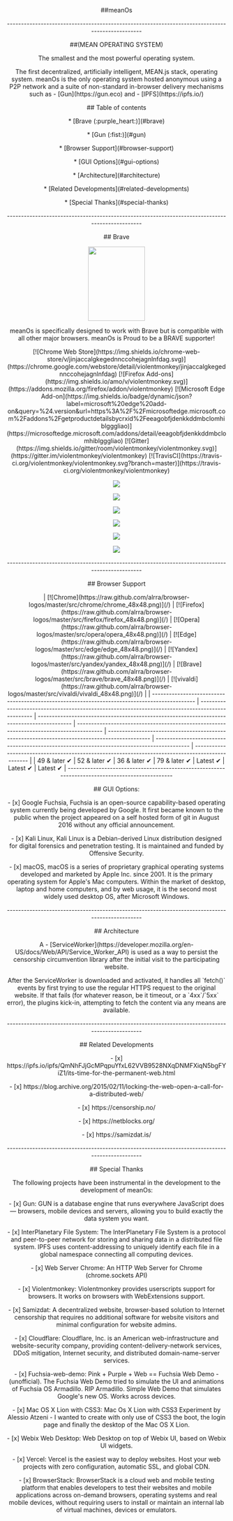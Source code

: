 <div align="center">
   <p>##meanOs</p>
   ------------------------------------------------------------------------------------------------
   <p>##(MEAN OPERATING SYSTEM)</p>
   <p>The smallest and the most powerful operating system.</p>
   <p>
      The first decentralized, artificially intelligent, MEAN.js stack, operating system. meanOs is the only operating system hosted anonymous using a P2P network and a suite of non-standard in-browser delivery mechanisms such as - [Gun](https://gun.eco) and - [IPFS](https://ipfs.io/)
   </p>
   <p>## Table of contents</p>
   <p>* [Brave (:purple_heart:)](#brave)</p>
   <p>* [Gun (:fist:)](#gun)</p>
   <p>* [Browser Support](#browser-support)</p>
   <p>* [GUI Options](#gui-options)</p>
   <p>* [Architecture](#architecture)</p>
   <p>* [Related Developments](#related-developments)</p>
   <p>* [Special Thanks](#special-thanks)</p>
   ------------------------------------------------------------------------------------------------
   <p>## Brave</p>
   <img src="./ui-logo.svg" width="130px" height="170px"/>
   <p>
      meanOs is specifically designed to work with Brave but is compatible with all other major browsers. meanOs is Proud to be a BRAVE supporter! 
   </p>
   <p>
      [![Chrome Web Store](https://img.shields.io/chrome-web-store/v/jinjaccalgkegednnccohejagnlnfdag.svg)](https://chrome.google.com/webstore/detail/violentmonkey/jinjaccalgkegednnccohejagnlnfdag)
      [![Firefox Add-ons](https://img.shields.io/amo/v/violentmonkey.svg)](https://addons.mozilla.org/firefox/addon/violentmonkey)
      [![Microsoft Edge Add-on](https://img.shields.io/badge/dynamic/json?label=microsoft%20edge%20add-on&query=%24.version&url=https%3A%2F%2Fmicrosoftedge.microsoft.com%2Faddons%2Fgetproductdetailsbycrxid%2Feeagobfjdenkkddmbclomhiblgggliao)](https://microsoftedge.microsoft.com/addons/detail/eeagobfjdenkkddmbclomhiblgggliao)
      [![Gitter](https://img.shields.io/gitter/room/violentmonkey/violentmonkey.svg)](https://gitter.im/violentmonkey/violentmonkey)
      [![TravisCI](https://travis-ci.org/violentmonkey/violentmonkey.svg?branch=master)](https://travis-ci.org/violentmonkey/violentmonkey)
   </p>
   <p>
      <a href="https://www.npmjs.com/package/brave-ui" alt="NPM"><img src="https://img.shields.io/npm/v/brave-ui.svg" /></a>
   </p>
   <p>
      <a href="https://travis-ci.org/brave/brave-ui)" alt="Travis"><img src="https://img.shields.io/travis/brave/brave-ui.svg" /></a>
   </p>
   <p>
      <a href="https://snyk.io/test/github/brave/brave-ui" alt="Known Vulnerabilities"><img src="https://snyk.io/test/github/brave/brave-ui/badge.svg" /></a>
   </p>
   <p>
      <a href="#" alt="NPM"><img src="https://img.shields.io/npm/dt/brave-ui.svg" /></a>
   </p>
   <p>
      <a href="https://lernajs.io/" alt="Lerna"><img src="https://img.shields.io/badge/maintained%20with-lerna-cc00ff.svg" /></a>
   </p>
   <p>
      <a href="https://standardjs.com" alt="JavaScript Style Guide"><img src="https://img.shields.io/badge/code_style-standard-brightgreen.svg" /></a>
   </p>
   ------------------------------------------------------------------------------------------------
   <p>## Browser Support</p>
   | [![Chrome](https://raw.github.com/alrra/browser-logos/master/src/chrome/chrome_48x48.png)](/) | [![Firefox](https://raw.github.com/alrra/browser-logos/master/src/firefox/firefox_48x48.png)](/) | [![Opera](https://raw.github.com/alrra/browser-logos/master/src/opera/opera_48x48.png)](/) | [![Edge](https://raw.github.com/alrra/browser-logos/master/src/edge/edge_48x48.png)](/) | [![Yandex](https://raw.github.com/alrra/browser-logos/master/src/yandex/yandex_48x48.png)](/) | [![Brave](https://raw.github.com/alrra/browser-logos/master/src/brave/brave_48x48.png)](/) | [![vivaldi](https://raw.github.com/alrra/browser-logos/master/src/vivaldi/vivaldi_48x48.png)](/) |
   | --------------------------------------------------------------------------------------------- | ------------------------------------------------------------------------------------------------ | ------------------------------------------------------------------------------------------ | --------------------------------------------------------------------------------------- | --------------------------------------------------------------------------------------------- | ------------------------------------------------------------------------------------------ | ------------------------------------------------------------------------------------------------ |
   | 49 & later ✔                                                                                  | 52 & later ✔                                                                                     | 36 & later ✔                                                                               | 79 & later ✔                                                                            | Latest ✔                                                                                      | Latest ✔                                                                                   | Latest ✔                                                                                         |
   ------------------------------------------------------------------------------------------------
   <p>
      ## GUI Options:
   </p>
   <p>
      - [x] Google Fuchsia, Fuchsia is an open-source capability-based operating system currently being developed by Google. It first became known to the public when the project appeared on a self hosted form of git in August 2016 without any official announcement.
   </p>
   <p>
      - [x] Kali Linux, Kali Linux is a Debian-derived Linux distribution designed for digital forensics and penetration testing. It is maintained and funded by Offensive Security.
   </p>
   <p>
      - [x] macOS, macOS is a series of proprietary graphical operating systems developed and marketed by Apple Inc. since 2001. It is the primary operating system for Apple's Mac computers. Within the market of desktop, laptop and home computers, and by web usage, it is the second most widely used desktop OS, after Microsoft Windows.
   </p>
   ------------------------------------------------------------------------------------------------
   <p>
      ## Architecture
   </p>
   <p>
      A - [ServiceWorker](https://developer.mozilla.org/en-US/docs/Web/API/Service_Worker_API) is used as a way to persist the censorship circumvention library after the initial visit to the participating website.
   </p>
   <p>
      After the ServiceWorker is downloaded and activated, it handles all `fetch()` events by first trying to use the regular HTTPS request to the original website. If that fails (for whatever reason, be it timeout, or a `4xx`/`5xx` error), the plugins kick-in, attempting to fetch the content via any means are available.
   </p>
   ------------------------------------------------------------------------------------------------
   <p>
      ## Related Developments
   </p>
   <p>
      - [x] https://ipfs.io/ipfs/QmNhFJjGcMPqpuYfxL62VVB9528NXqDNMFXiqN5bgFYiZ1/its-time-for-the-permanent-web.html
   </p>
   <p>
      - [x] https://blog.archive.org/2015/02/11/locking-the-web-open-a-call-for-a-distributed-web/
   </p>
   <p>
      - [x] https://censorship.no/
   </p>
   <p>
      - [x] https://netblocks.org/
   </p>
   <p>
      - [x] https://samizdat.is/
   </p>
   ------------------------------------------------------------------------------------------------
   <p>
      ## Special Thanks
   </p>
   <p>
      The following projects have been instrumental in the development to the development of meanOs:
   </p>
   <p>
      - [x] Gun: GUN is a data­base en­gine that runs every­where JavaScript does — browsers, mo­bile de­vices and servers, al­low­ing you to build ex­act­ly the data sys­tem you want.
   </p>
   <p>
      - [x] InterPlanetary File System: The InterPlanetary File System is a protocol and peer-to-peer network for storing and sharing data in a distributed file system. IPFS uses content-addressing to uniquely identify each file in a global namespace connecting all computing devices.
   </p>
   <p>
      - [x] Web Server Chrome: An HTTP Web Server for Chrome (chrome.sockets API)
   </p>
   <p>
      - [x] Violentmonkey: Violentmonkey provides userscripts support for browsers. It works on browsers with WebExtensions support.
   </p>
   <p>
      - [x] Samizdat: A decentralized website, browser-based solution to Internet censorship that requires no additional software for website visitors and minimal configuration for website admins.
   </p>
   <p>
      - [x] Cloudflare: Cloudflare, Inc. is an American web-infrastructure and website-security company, providing content-delivery-network services, DDoS mitigation, Internet security, and distributed domain-name-server services.
   </p>
   <p>
      - [x] Fuchsia-web-demo: Pink + Purple + Web == Fuchsia Web Demo - (unofficial). The Fuchsia Web Demo tried to simulate the UI and animations of Fuchsia OS Armadillo. RIP Armadillo. Simple Web Demo that simulates Google's new OS. Works across devices. 
   </p>
   <p>
      - [x] Mac OS X Lion with CSS3: Mac Os X Lion with CSS3 Experiment by Alessio Atzeni - I wanted to create with only use of CSS3 the boot, the login page and finally the desktop of the Mac OS X Lion. 
   </p>
   <p>
      - [x] Webix Web Desktop: Web Desktop on top of Webix UI, based on Webix UI widgets.
   </p>
   <p>
      - [x] Vercel: Vercel is the easiest way to deploy websites. Host your web projects with zero configuration, automatic SSL, and global CDN.
   </p>
   <p>
      - [x] BrowserStack: BrowserStack is a cloud web and mobile testing platform that enables developers to test their websites and mobile applications across on-demand browsers, operating systems and real mobile devices, without requiring users to install or maintain an internal lab of virtual machines, devices or emulators.
   </p>
</div>
